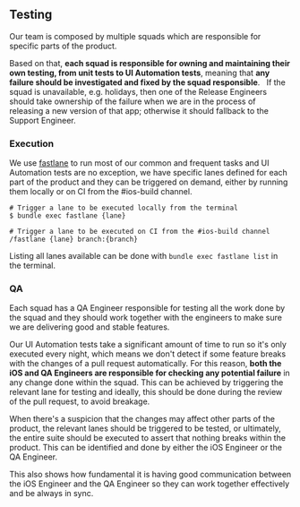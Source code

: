 ## Testing

Our team is composed by multiple squads which are responsible for specific parts of the product.

Based on that, **each squad is responsible for owning and maintaining their own testing, from unit tests to UI Automation tests**, meaning that **any failure should be investigated and fixed by the squad responsible**.
 
If the squad is unavailable, e.g. holidays, then one of the Release Engineers should take ownership of the failure when we are in the process of releasing a new version of that app; otherwise it should fallback to the Support Engineer.

### Execution

We use [fastlane](https://fastlane.tools) to run most of our common and frequent tasks and UI Automation tests are no exception, we have specific lanes defined for each part of the product and they can be triggered on demand, either by running them locally or on CI from the #ios-build channel.

```
# Trigger a lane to be executed locally from the terminal
$ bundle exec fastlane {lane}

# Trigger a lane to be executed on CI from the #ios-build channel
/fastlane {lane} branch:{branch}
```

Listing all lanes available can be done with `bundle exec fastlane list` in the terminal.

### QA

Each squad has a QA Engineer responsible for testing all the work done by the squad and they should work together with the engineers to make sure we are delivering good and stable features.

Our UI Automation tests take a significant amount of time to run so it's only executed every night, which means we don't detect if some feature breaks with the changes of a pull request automatically. For this reason, **both the iOS and QA Engineers are responsible for checking any potential failure** in any change done within the squad. This can be achieved by triggering the relevant lane for testing and ideally, this should be done during the review of the pull request, to avoid breakage.

When there's a suspicion that the changes may affect other parts of the product, the relevant lanes should be triggered to be tested, or ultimately, the entire suite should be executed to assert that nothing breaks within the product. This can be identified and done by either the iOS Engineer or the QA Engineer.

This also shows how fundamental it is having good communication between the iOS Engineer and the QA Engineer so they can work together effectively and be always in sync.
